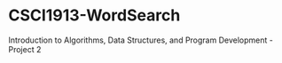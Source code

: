 # CSCI1913-WordSearch
Introduction to Algorithms, Data Structures, and Program Development - Project 2
